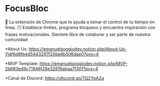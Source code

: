 # FocusBloc
🚀 La extensión de Chrome que te ayuda a tomar el control de tu tiempo en línea. 🕒 Establece límites, programa bloqueos y encuentra inspiración con frases motivacionales. 
Sientete libre de colaborar y ser parte de nuestra comunidad 


  *About Us: https://emanuelpoggiodev.notion.site/About-Us-11df6d8fb4d5443297f20be9b506dae0?pvs=4
  
  *MVP Template: https://emanuelpoggiodev.notion.site/MVP-2b683ed9c71946f28e32819abaa7f301?pvs=4
  
  *Canal de Discord: https://discord.gg/7Q2YpA2q
